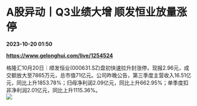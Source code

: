 # A股异动丨Q3业绩大增 顺发恒业放量涨停

**2023-10-20 01:50**

**https://www.gelonghui.com/live/1254524**

格隆汇10月20日｜顺发恒业(000631.SZ)盘初快速拉升封涨停，现报2.96元，成交额放大至7865万元，总市值71亿元。公司昨晚公告，第三季度主营收入16.51亿元，同比上升1853.78%；归母净利润2.09亿元，同比上升662.95%；单季度扣非净利润2.01亿元，同比上升1115.36%。  
![](https://img3.gelonghui.com/75f37-27d5f3f0-9c66-4bc3-bbcb-94c13f0b6382.png)